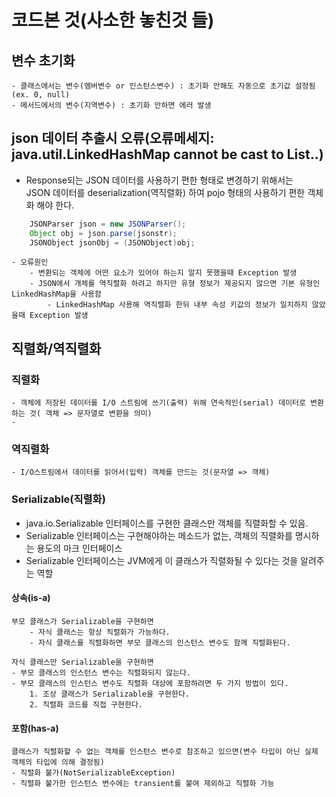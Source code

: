 # 코드본 것(사소한 놓친것 들)

## 변수 초기화
    - 클래스에서는 변수(멤버변수 or 인스턴스변수) : 초기화 안해도 자동으로 초기값 설정됨(ex. 0, null)
    - 메서드에서의 변수(지역변수) : 초기화 안하면 에러 발생
  
## json 데이터 추출시 오류(오류메세지: java.util.LinkedHashMap cannot be cast to List..)
- Response되는 JSON 데이터를 사용하기 편한 형태로 변경하기 위해서는   
  JSON 데이터를 deserialization(역직렬화) 하여 pojo 형태의 사용하기 편한 객체화 해야 한다.

```java
    JSONParser json = new JSONParser();
    Object obj = json.parse(jsonstr);
    JSONObject jsonObj = (JSONObject)obj;
```

    - 오류원인
        - 변환되는 객체에 어떤 요소가 있어야 하는지 알지 못했을때 Exception 발생
        - JSON에서 개체를 역직렬화 하려고 하지만 유형 정보가 제공되지 않으면 기본 유형인 LinkedHashMap을 사용함   
            - LinkedHashMap 사용해 역직렬화 한뒤 내부 속성 키값의 정보가 일치하지 않았을때 Exception 발생

## 직렬화/역직렬화
### 직렬화
    - 객체에 저장된 데이터를 I/O 스트림에 쓰기(출력) 위해 연속적인(serial) 데이터로 변환하는 것( 객체 => 문자열로 변환을 의미)
    - 
### 역직렬화
    - I/O스트림에서 데이터를 읽어서(입력) 객체를 만드는 것(문자열 => 객체)
    

### Serializable(직렬화)
- java.io.Serializable 인터페이스를 구현한 클래스만 객체를 직렬화할 수 있음.
- Serializable 인터페이스는 구현해야하는 메소드가 없는, 객체의 직렬화를 명시하는 용도의 마크 인터페이스
- Serializable 인터페이스는 JVM에게 이 클래스가 직렬화될 수 있다는 것을 알려주는 역할

#### 상속(is-a)   

    부모 클래스가 Serializable을 구현하면
        - 자식 클래스는 항상 직렬화가 가능하다.
        - 자식 클래스를 직렬화하면 부모 클래스의 인스턴스 변수도 함께 직렬화된다.   

    자식 클래스만 Serializable을 구현하면
    - 부모 클래스의 인스턴스 변수는 직렬화되지 않는다.
    - 부모 클래스의 인스턴스 변수도 직렬화 대상에 포함하려면 두 가지 방법이 있다.
        1. 조상 클래스가 Serializable을 구현한다.
        2. 직렬화 코드를 직접 구현한다.
#### 포함(has-a)
    클래스가 직렬화할 수 없는 객체를 인스턴스 변수로 참조하고 있으면(변수 타입이 아닌 실제 객체의 타입에 의해 결정됨)
    - 직렬화 불가(NotSerializableException)
    - 직렬화 불가한 인스턴스 변수에는 transient를 붙여 제외하고 직렬화 가능
    
